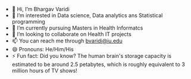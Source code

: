 - 👋 Hi, I’m Bhargav Varidi
- 👀 I’m interested in Data science, Data analytics ans Statistical programming
- 🌱 I’m currently pursuing Masters in Health Informatcs
- 💞️ I’m looking to collaborate on Health IT projects
- 📫 You can reach me through bvaridi@iu.edu
- 😄 Pronouns: He/Him/His
- ⚡ Fun fact: Did you know? The human brain's storage capacity is estimated to be around 2.5 petabytes, which is roughly equivalent to 3 million hours of TV shows!

<!---
bvaridi/bvaridi is a ✨ special ✨ repository because its `README.md` (this file) appears on your GitHub profile.
You can click the Preview link to take a look at your changes.
--->
